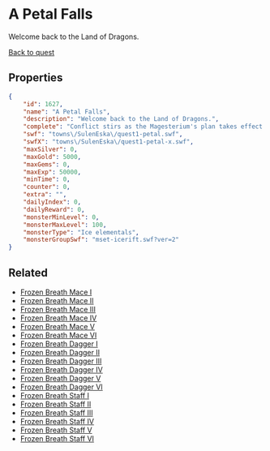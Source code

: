 # A Petal Falls

Welcome back to the Land of Dragons.

[Back to quest](../quests.md)

## Properties

```json
{
    "id": 1627,
    "name": "A Petal Falls",
    "description": "Welcome back to the Land of Dragons.",
    "complete": "Conflict stirs as the Magesterium's plan takes effect. But how is Atrea faring against the onslaught? Will you be able to arrive in time to help?",
    "swf": "towns\/SulenEska\/quest1-petal.swf",
    "swfX": "towns\/SulenEska\/quest1-petal-x.swf",
    "maxSilver": 0,
    "maxGold": 5000,
    "maxGems": 0,
    "maxExp": 50000,
    "minTime": 0,
    "counter": 0,
    "extra": "",
    "dailyIndex": 0,
    "dailyReward": 0,
    "monsterMinLevel": 0,
    "monsterMaxLevel": 100,
    "monsterType": "Ice elementals",
    "monsterGroupSwf": "mset-icerift.swf?ver=2"
}
```

## Related

- [Frozen Breath Mace I](../items/18879-frozen-breath-mace-i.md)
- [Frozen Breath Mace II](../items/18880-frozen-breath-mace-ii.md)
- [Frozen Breath Mace III](../items/18881-frozen-breath-mace-iii.md)
- [Frozen Breath Mace IV](../items/18882-frozen-breath-mace-iv.md)
- [Frozen Breath Mace V](../items/18883-frozen-breath-mace-v.md)
- [Frozen Breath Mace VI](../items/18884-frozen-breath-mace-vi.md)
- [Frozen Breath Dagger I](../items/18885-frozen-breath-dagger-i.md)
- [Frozen Breath Dagger II](../items/18886-frozen-breath-dagger-ii.md)
- [Frozen Breath Dagger III](../items/18887-frozen-breath-dagger-iii.md)
- [Frozen Breath Dagger IV](../items/18888-frozen-breath-dagger-iv.md)
- [Frozen Breath Dagger V](../items/18889-frozen-breath-dagger-v.md)
- [Frozen Breath Dagger VI](../items/18890-frozen-breath-dagger-vi.md)
- [Frozen Breath Staff I](../items/18891-frozen-breath-staff-i.md)
- [Frozen Breath Staff II](../items/18892-frozen-breath-staff-ii.md)
- [Frozen Breath Staff III](../items/18893-frozen-breath-staff-iii.md)
- [Frozen Breath Staff IV](../items/18894-frozen-breath-staff-iv.md)
- [Frozen Breath Staff V](../items/18895-frozen-breath-staff-v.md)
- [Frozen Breath Staff VI](../items/18896-frozen-breath-staff-vi.md)

